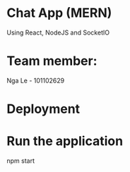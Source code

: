 # Chat App (MERN)

Using React, NodeJS and SocketIO

# Team member:

Nga Le - 101102629

# Deployment


# Run the application

npm start 
 

